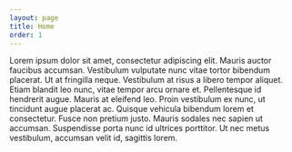 ```yaml
---
layout: page
title: Home
order: 1
---
```


Lorem ipsum dolor sit amet, consectetur adipiscing elit. Mauris auctor faucibus
accumsan. Vestibulum vulputate nunc vitae tortor bibendum placerat. Ut at
fringilla neque. Vestibulum at risus a libero tempor aliquet. Etiam blandit leo
nunc, vitae tempor arcu ornare et. Pellentesque id hendrerit augue. Mauris at
eleifend leo. Proin vestibulum ex nunc, ut tincidunt augue placerat ac. Quisque
vehicula bibendum lorem et consectetur. Fusce non pretium justo. Mauris sodales
nec sapien ut accumsan. Suspendisse porta nunc id ultrices porttitor. Ut nec
metus vestibulum, accumsan velit id, sagittis lorem.
